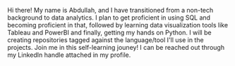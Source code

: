 Hi there! My name is Abdullah, and I have transitioned from a non-tech background to data analytics. I plan to get proficient in using SQL and becoming proficient in that, followed by learning data visualization tools like Tableau and PowerBI and finally, getting my hands on Python. I will be creating repositories tagged against the language/tool I'll use in the projects. Join me in this self-learning jouney! I can be reached out through my LinkedIn handle attached in my profile. 
